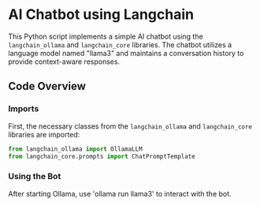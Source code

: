 # AI Chatbot using Langchain

This Python script implements a simple AI chatbot using the `langchain_ollama` and `langchain_core` libraries. The chatbot utilizes a language model named "llama3" and maintains a conversation history to provide context-aware responses.

## Code Overview

### Imports

First, the necessary classes from the `langchain_ollama` and `langchain_core` libraries are imported:

```python
from langchain_ollama import OllamaLLM
from langchain_core.prompts import ChatPromptTemplate

```

### Using the Bot

After starting Ollama, use 'ollama run llama3' to interact with the bot.
